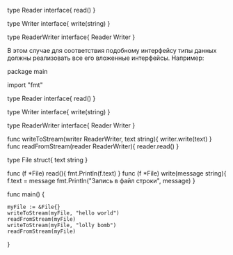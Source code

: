 type Reader interface{
    read()
}
 
type Writer interface{
    write(string)
}
 
type ReaderWriter interface{
    Reader
    Writer
}

В этом случае для соответствия подобному интерфейсу типы данных должны реализовать все его вложенные интерфейсы. Например:

package main
 
import "fmt"
 
type Reader interface{
    read()
}
 
type Writer interface{
    write(string)
}
 
type ReaderWriter interface{
    Reader
    Writer
}
 
func writeToStream(writer ReaderWriter, text string){
    writer.write(text)
}
func readFromStream(reader ReaderWriter){
    reader.read()
}
 
type File struct{
    text string
}
 
func (f *File) read(){
    fmt.Println(f.text)
}
func (f *File) write(message string){
    f.text = message
    fmt.Println("Запись в файл строки", message)
}
 
func main() {
     
    myFile := &File{}
    writeToStream(myFile, "hello world")
    readFromStream(myFile)
    writeToStream(myFile, "lolly bomb")
    readFromStream(myFile)
}